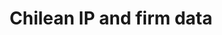 ---
layout: default
api_or_bulk_downloads: Bulk
authors: Bronwyn H. Hall
citation: Abud, M.J., Fink, C., Hall, B. and Helmers, C., 2013. The use of intellectual
  property in Chile (Vol. 11). WIPO.
cost: None
description: "This database contains all patent, trademark, utility model and industrial
  design filings for Chile over the period 1991-2010.  One key contribution of the
  data construction work was to harmonize applicant names and uniquely identify applicants
  for all four forms of IP. \n\nThis database enabled the research work on the incidence
  and consequences of trademark squatting in Chile as well as on pharmaceutical patents
  in Chile, which also took place during the project’s first phase (CDIP/14/INF/3
  and CDIP/15/INF/2, respectively). Another output of the first phase project was
  the matching of the data on IP use to firm-level data of the National Statistical
  Institute (INE) – specifically, the manufacturing census (ENIA) as well as five
  waves (1997-2008) of the Chilean innovation survey (INNOVACION). These data are
  a public release from a joint WIPO-INAPI project. "
documentation: https://eml.berkeley.edu//~bhhall/Chile_ipdata/chile_inno_ip.txt
last_edit: 11/13/2020 17:20:46
location: https://eml.berkeley.edu//~bhhall/Chile_ipdata.html
maintained_by: Bronwyn Hall
record_creation_timestamp: 11/13/2020 17:20:46
shortname: chilean_ip
tags:
- Chile
- ' trademark squatting'
- ' pharmaceuticals'
- ' disambiguation'
terms_of_use: not specified
timeframe: 1995-2005
title: Chilean IP and firm data
uuid: e65da1db-6608-4246-98a7-c260dfc28e45
---